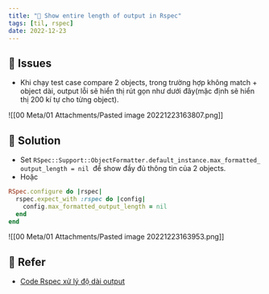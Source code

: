 ```yaml
---
title: "🌱 Show entire length of output in Rspec"
tags: [til, rspec]
date: 2022-12-23
---
```


## 🌿 Issues
- Khi chạy test case compare 2 objects, trong trường hợp không match + object dài, output lỗi sẽ hiển thị rút gọn như dưới đây(mặc định sẽ hiển thị 200 kí tự cho từng object).

![[00 Meta/01 Attachments/Pasted image 20221223163807.png]]

## 🌿 Solution 
- Set `RSpec::Support::ObjectFormatter.default_instance.max_formatted_output_length = nil`  để show đầy đủ thông tin của 2 objects.
- Hoặc
```rb
RSpec.configure do |rspec|
  rspec.expect_with :rspec do |config|
    config.max_formatted_output_length = nil
  end
end
```

![[00 Meta/01 Attachments/Pasted image 20221223163953.png]]

## 🌿 Refer

- [Code Rspec xử lý độ dài output](https://github.com/rspec/rspec-expectations/blob/ae06ba1535fca7c0ce4014d7d05fae823e6be9d4/lib/rspec/expectations/configuration.rb#L70)
